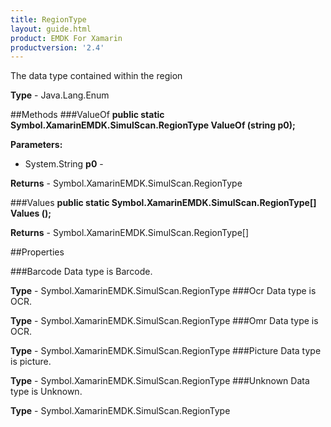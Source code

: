 ```yaml
---
title: RegionType
layout: guide.html 
product: EMDK For Xamarin 
productversion: '2.4' 
---
```

The data type contained within the region

**Type** - Java.Lang.Enum

##Methods
###ValueOf
**public static Symbol.XamarinEMDK.SimulScan.RegionType ValueOf (string p0);**



**Parameters:** 

* System.String **p0** - 

**Returns** - Symbol.XamarinEMDK.SimulScan.RegionType

###Values
**public static Symbol.XamarinEMDK.SimulScan.RegionType[] Values ();**




**Returns** - Symbol.XamarinEMDK.SimulScan.RegionType[]

##Properties

###Barcode
Data type is Barcode.

**Type** - Symbol.XamarinEMDK.SimulScan.RegionType
###Ocr
Data type is OCR.

**Type** - Symbol.XamarinEMDK.SimulScan.RegionType
###Omr
Data type is OCR.

**Type** - Symbol.XamarinEMDK.SimulScan.RegionType
###Picture
Data type is picture.

**Type** - Symbol.XamarinEMDK.SimulScan.RegionType
###Unknown
Data type is Unknown.

**Type** - Symbol.XamarinEMDK.SimulScan.RegionType


